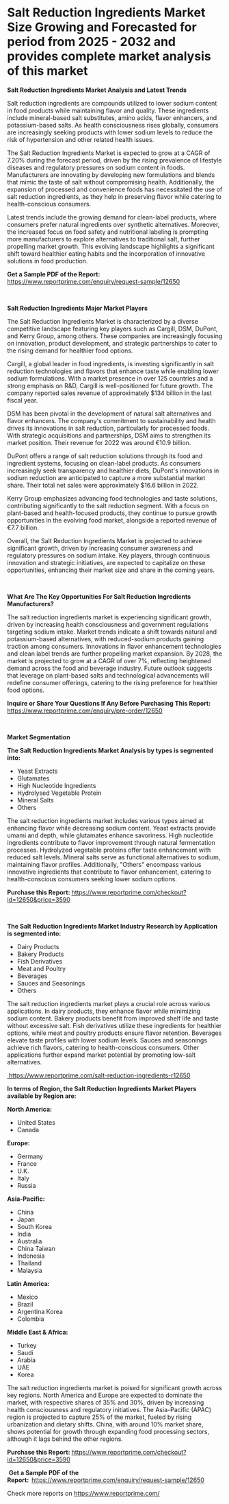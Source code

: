 <p><h1>Salt Reduction Ingredients Market Size Growing and Forecasted for period from 2025 - 2032 and provides complete market analysis of this market</h1></p><p><strong>Salt Reduction Ingredients Market Analysis and Latest Trends</strong></p>
<p><p>Salt reduction ingredients are compounds utilized to lower sodium content in food products while maintaining flavor and quality. These ingredients include mineral-based salt substitutes, amino acids, flavor enhancers, and potassium-based salts. As health consciousness rises globally, consumers are increasingly seeking products with lower sodium levels to reduce the risk of hypertension and other related health issues.</p><p>The Salt Reduction Ingredients Market is expected to grow at a CAGR of 7.20% during the forecast period, driven by the rising prevalence of lifestyle diseases and regulatory pressures on sodium content in foods. Manufacturers are innovating by developing new formulations and blends that mimic the taste of salt without compromising health. Additionally, the expansion of processed and convenience foods has necessitated the use of salt reduction ingredients, as they help in preserving flavor while catering to health-conscious consumers.</p><p>Latest trends include the growing demand for clean-label products, where consumers prefer natural ingredients over synthetic alternatives. Moreover, the increased focus on food safety and nutritional labeling is prompting more manufacturers to explore alternatives to traditional salt, further propelling market growth. This evolving landscape highlights a significant shift toward healthier eating habits and the incorporation of innovative solutions in food production.</p></p>
<p><strong>Get a Sample PDF of the Report:&nbsp;</strong> <a href="https://www.reportprime.com/enquiry/request-sample/12650?utm_campaign=3250&utm_medium=2&utm_source=Github&utm_content=ia&utm_term=19032025&utm_id=salt-reduction-ingredients">https://www.reportprime.com/enquiry/request-sample/12650</a></p>
<p>&nbsp;</p>
<p><strong>Salt Reduction Ingredients Major Market Players</strong></p>
<p><p>The Salt Reduction Ingredients Market is characterized by a diverse competitive landscape featuring key players such as Cargill, DSM, DuPont, and Kerry Group, among others. These companies are increasingly focusing on innovation, product development, and strategic partnerships to cater to the rising demand for healthier food options.</p><p>Cargill, a global leader in food ingredients, is investing significantly in salt reduction technologies and flavors that enhance taste while enabling lower sodium formulations. With a market presence in over 125 countries and a strong emphasis on R&D, Cargill is well-positioned for future growth. The company reported sales revenue of approximately $134 billion in the last fiscal year.</p><p>DSM has been pivotal in the development of natural salt alternatives and flavor enhancers. The company's commitment to sustainability and health drives its innovations in salt reduction, particularly for processed foods. With strategic acquisitions and partnerships, DSM aims to strengthen its market position. Their revenue for 2022 was around €10.9 billion.</p><p>DuPont offers a range of salt reduction solutions through its food and ingredient systems, focusing on clean-label products. As consumers increasingly seek transparency and healthier diets, DuPont's innovations in sodium reduction are anticipated to capture a more substantial market share. Their total net sales were approximately $16.6 billion in 2022.</p><p>Kerry Group emphasizes advancing food technologies and taste solutions, contributing significantly to the salt reduction segment. With a focus on plant-based and health-focused products, they continue to pursue growth opportunities in the evolving food market, alongside a reported revenue of €7.7 billion.</p><p>Overall, the Salt Reduction Ingredients Market is projected to achieve significant growth, driven by increasing consumer awareness and regulatory pressures on sodium intake. Key players, through continuous innovation and strategic initiatives, are expected to capitalize on these opportunities, enhancing their market size and share in the coming years.</p></p>
<p>&nbsp;</p>
<p><strong>What Are The Key Opportunities For Salt Reduction Ingredients Manufacturers?</strong></p>
<p><p>The salt reduction ingredients market is experiencing significant growth, driven by increasing health consciousness and government regulations targeting sodium intake. Market trends indicate a shift towards natural and potassium-based alternatives, with reduced-sodium products gaining traction among consumers. Innovations in flavor enhancement technologies and clean label trends are further propelling market expansion. By 2028, the market is projected to grow at a CAGR of over 7%, reflecting heightened demand across the food and beverage industry. Future outlook suggests that leverage on plant-based salts and technological advancements will redefine consumer offerings, catering to the rising preference for healthier food options.</p></p>
<p><strong>Inquire or Share Your Questions If Any Before Purchasing This Report:</strong> <a href="https://www.reportprime.com/enquiry/pre-order/12650?utm_campaign=3250&utm_medium=2&utm_source=Github&utm_content=ia&utm_term=19032025&utm_id=salt-reduction-ingredients">https://www.reportprime.com/enquiry/pre-order/12650</a></p>
<p>&nbsp;</p>
<p><strong>Market Segmentation</strong></p>
<p><strong>The Salt Reduction Ingredients Market Analysis by types is segmented into:</strong></p>
<p><ul><li>Yeast Extracts</li><li>Glutamates</li><li>High Nucleotide Ingredients</li><li>Hydrolysed Vegetable Protein</li><li>Mineral Salts</li><li>Others</li></ul></p>
<p><p>The salt reduction ingredients market includes various types aimed at enhancing flavor while decreasing sodium content. Yeast extracts provide umami and depth, while glutamates enhance savoriness. High nucleotide ingredients contribute to flavor improvement through natural fermentation processes. Hydrolyzed vegetable proteins offer taste enhancement with reduced salt levels. Mineral salts serve as functional alternatives to sodium, maintaining flavor profiles. Additionally, "Others" encompass various innovative ingredients that contribute to flavor enhancement, catering to health-conscious consumers seeking lower sodium options.</p></p>
<p><strong>Purchase this Report:&nbsp;</strong><a href="https://www.reportprime.com/checkout?id=12650&price=3590&utm_campaign=3250&utm_medium=2&utm_source=Github&utm_content=ia&utm_term=19032025&utm_id=salt-reduction-ingredients">https://www.reportprime.com/checkout?id=12650&price=3590</a></p>
<p>&nbsp;</p>
<p><strong>The Salt Reduction Ingredients Market Industry Research by Application is segmented into:</strong></p>
<p><ul><li>Dairy Products</li><li>Bakery Products</li><li>Fish Derivatives</li><li>Meat and Poultry</li><li>Beverages</li><li>Sauces and Seasonings</li><li>Others</li></ul></p>
<p><p>The salt reduction ingredients market plays a crucial role across various applications. In dairy products, they enhance flavor while minimizing sodium content. Bakery products benefit from improved shelf life and taste without excessive salt. Fish derivatives utilize these ingredients for healthier options, while meat and poultry products ensure flavor retention. Beverages elevate taste profiles with lower sodium levels. Sauces and seasonings achieve rich flavors, catering to health-conscious consumers. Other applications further expand market potential by promoting low-salt alternatives.</p></p>
<p><a href="https://www.reportprime.com/salt-reduction-ingredients-r12650?utm_campaign=3250&utm_medium=2&utm_source=Github&utm_content=ia&utm_term=19032025&utm_id=salt-reduction-ingredients">&nbsp;https://www.reportprime.com/salt-reduction-ingredients-r12650</a></p>
<p><strong>In terms of Region, the Salt Reduction Ingredients Market Players available by Region are:</strong></p>
<p>
    <p> <strong> North America: </strong>
        <ul>
            <li>United States</li>
            <li>Canada</li>
        </ul>
        </p> 
    <p> <strong> Europe: </strong>
        <ul>
            <li>Germany</li>
            <li>France</li>
            <li>U.K.</li>
            <li>Italy</li>
            <li>Russia</li>
        </ul>
        </p> 
    <p> <strong> Asia-Pacific: </strong>
        <ul>
            <li>China</li>
            <li>Japan</li>
            <li>South Korea</li>
            <li>India</li>
            <li>Australia</li>
            <li>China Taiwan</li>
            <li>Indonesia</li>
            <li>Thailand</li>
            <li>Malaysia</li>
        </ul>
        </p> 
    <p> <strong> Latin America: </strong>
        <ul>
            <li>Mexico</li>
            <li>Brazil</li>
            <li>Argentina Korea</li>
            <li>Colombia</li>
        </ul>
        </p> 
    <p> <strong> Middle East & Africa: </strong>
        <ul>
            <li>Turkey</li>
            <li>Saudi</li>
            <li>Arabia</li>
            <li>UAE</li>
            <li>Korea</li>
        </ul>
    </p>
    </p>
<p><p>The salt reduction ingredients market is poised for significant growth across key regions. North America and Europe are expected to dominate the market, with respective shares of 35% and 30%, driven by increasing health consciousness and regulatory initiatives. The Asia-Pacific (APAC) region is projected to capture 25% of the market, fueled by rising urbanization and dietary shifts. China, with around 10% market share, shows potential for growth through expanding food processing sectors, although it lags behind the other regions.</p></p>
<p><strong>Purchase this Report: </strong><a href="https://www.reportprime.com/checkout?id=12650&price=3590&utm_campaign=3250&utm_medium=2&utm_source=Github&utm_content=ia&utm_term=19032025&utm_id=salt-reduction-ingredients">https://www.reportprime.com/checkout?id=12650&price=3590</a></p>
<p>&nbsp;<strong>Get a Sample PDF of the Report:&nbsp;&nbsp;</strong><a href="https://www.reportprime.com/enquiry/request-sample/12650?utm_campaign=3250&utm_medium=2&utm_source=Github&utm_content=ia&utm_term=19032025&utm_id=salt-reduction-ingredients">https://www.reportprime.com/enquiry/request-sample/12650</a></p>
<p><strong></strong></p>
<p>Check more reports on <a href="https://www.reportprime.com/?utm_campaign=3250&utm_medium=2&utm_source=Github&utm_content=ia&utm_term=19032025&utm_id=salt-reduction-ingredients">https://www.reportprime.com/</a></p>